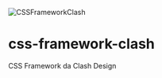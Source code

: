 ![CSSFrameworkClash](http://celsoferreira.com.br/cssclash/images/logo-clash-github.png)
# css-framework-clash
CSS Framework da Clash Design





